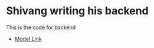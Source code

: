 # Shivang writing his backend

This is the code for backend 
- [Model Link](https://app.eraser.io/workspace/OHrf1S7OBXBsKGWzYz4O?origin=share)